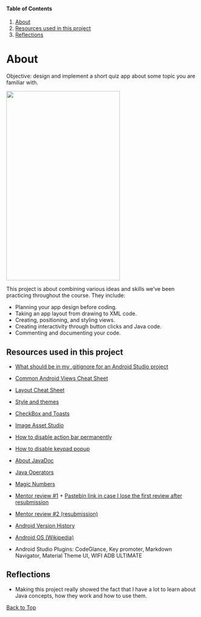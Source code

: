 #### Table of Contents
  1. [About](#about)
  2. [Resources used in this project](#resources-used-in-this-project)
  3. [Reflections](#reflections)

  # About
  Objective: design and implement a short quiz app about some topic you are familiar with.

<img src="https://i.imgur.com/9DHTDxx.jpg" width="300" height="500">
    
This project is about combining various ideas and skills we’ve been practicing throughout the course. They include:
* Planning your app design before coding.
* Taking an app layout from drawing to XML code.
* Creating, positioning, and styling views.
* Creating interactivity through button clicks and Java code.
* Commenting and documenting your code.

## Resources used in this project

* [What should be in my .gitignore for an Android Studio project](https://stackoverflow.com/a/17803964/8651044)

* [Common Android Views Cheat Sheet](https://drive.google.com/file/d/0B5XIkMkayHgRMVljUVIyZzNmQUU/view)

* [Layout Cheat Sheet](https://s3.amazonaws.com/video.udacity-data.com/topher/2016/June/576abcfc_layout-cheat-sheet/layout-cheat-sheet.pdf)

* [Style and themes](https://www.tutorialspoint.com/android/android_styles_and_themes.htm)

* [CheckBox and Toasts](https://abhiandroid.com/ui/checkbox)

* [Image Asset Studio](https://developer.android.com/studio/write/image-asset-studio.html)

* [How to disable action bar permanently](https://stackoverflow.com/a/44754842/8651044)

* [How to disable keypad popup](https://stackoverflow.com/questions/10611833/how-to-disable-keypad-popup-when-on-edittext/13908440#13908440)

* [About JavaDoc](https://stackoverflow.com/questions/19172015/what-exactly-is-javadoc/19172263#19172263)

* [Java Operators](http://www.mathcs.emory.edu/~cheung/Courses/170/Syllabus/04/shorthand.html)

* [Magic Numbers](https://stackoverflow.com/questions/47882/what-is-a-magic-number-and-why-is-it-bad)

* [Mentor review #1](https://review.udacity.com/#!/reviews/1289497/shared) + [Pastebin link in case I lose the first review after resubmission](https://pastebin.com/Y3zx6ZUB)
* [Mentor review #2 (resubmission)](https://review.udacity.com/#!/reviews/1290483/shared)

* [Android Version History](https://en.wikipedia.org/wiki/Android_version_history)

* [Android OS (Wikipedia)](https://en.wikipedia.org/wiki/Android_(operating_system))

* Android Studio Plugins: CodeGlance, Key promoter, Markdown Navigator, Material Theme UI, WIFI ADB ULTIMATE

## Reflections

* Making this project really showed the fact that I have a lot to learn about Java concepts, how they work and how to use them.

[Back to Top](#table-of-contents)
